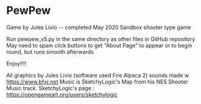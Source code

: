 # PewPew
 Game by Jules Livio -- completed May 2020
 Sandbox shooter type game

 Run pewpew_v5.py in the same directory as other files in GitHub repository
 May need to spam click buttons to get "About Page" to appear or to begin round, but runs smooth afterwards

 Enjoy!!!!



 All graphics by Jules Livio (software used Fire Alpaca 2)
 sounds made w https://www.bfxr.net
 Music is SketchyLogic's Map from his NES Shooter Music track.
   SketchyLogic's page : https://opengameart.org/users/sketchylogic
 
